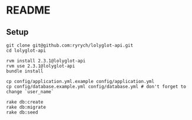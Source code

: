 # README

## Setup

```console
git clone git@github.com:ryrych/lolyglot-api.git
cd lolyglot-api
```

```console
rvm install 2.3.1@lolyglot-api
rvm use 2.3.1@lolyglot-api
bundle install
```

```console
cp config/application.yml.example config/application.yml
cp config/database.example.yml config/database.yml # don't forget to change `user_name`
```

```console
rake db:create
rake db:migrate
rake db:seed
```
